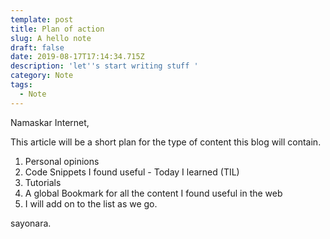 ```yaml
---
template: post
title: Plan of action
slug: A hello note
draft: false
date: 2019-08-17T17:14:34.715Z
description: 'let''s start writing stuff '
category: Note
tags:
  - Note
---
```

Namaskar Internet,

This article will be a short plan for the type of content this blog will contain.

1. Personal opinions 
2. Code Snippets I found useful - Today I learned (TIL)
3. Tutorials 
4. A global Bookmark for all the content I found useful in the web
5. I will add on to the list as we go.

sayonara.
